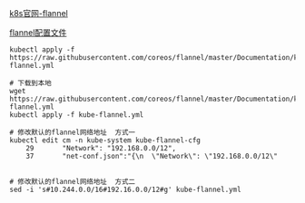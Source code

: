 [k8s官网-flannel](https://kubernetes.io/zh/docs/concepts/cluster-administration/networking/#how-to-implement-the-kubernetes-networking-model)

[flannel配置文件](https://github.com/flannel-io/flannel#flannel)

``` shell
kubectl apply -f https://raw.githubusercontent.com/coreos/flannel/master/Documentation/kube-flannel.yml
```

``` shell
# 下载到本地
wget https://raw.githubusercontent.com/coreos/flannel/master/Documentation/kube-flannel.yml
kubectl apply -f kube-flannel.yml
```

``` shell
# 修改默认的flannel网络地址  方式一
kubectl edit cm -n kube-system kube-flannel-cfg
    29       "Network": "192.168.0.0/12",
    37       "net-conf.json":"{\n  \"Network\": \"192.168.0.0/12\"


# 修改默认的flannel网络地址  方式二
sed -i 's#10.244.0.0/16#192.16.0.0/12#g' kube-flannel.yml
```
